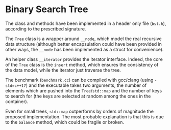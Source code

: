 # Binary Search Tree

The class and methods have been implemented in a header only file (`bst.h`), according to the prescribed signature.

The `Tree` class is a wrapper around `__node`, which model the real recursive data structure (although better encapsulation could have been provided in other ways, the `__node` has been implemented as a struct for convenience). 

An helper class `__iterator` provides the iterator interface.  Indeed, the core of the `Tree` class is the `insert` method, which ensures the consistency of the data model, while the iterator just traverse the tree.

The benchmark (`benchmark.cc`) can be compiled with gcc/clang (using `-std=c++17`) and the executable takes two arguments, the number of elements which are pushed into the `Tree`/`std::map` and the number of keys to search for (the keys are selected at random among the ones in the container).

Even for small trees, `std::map` outperforms by orders of magnitude the proposed implementation. The most probable explanation is that this is due to the `balance` method, which could be fragile or broken. 
